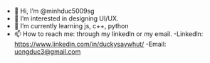 - 👋 Hi, I’m @minhduc5009sg
- 👀 I’m interested in designing UI/UX.
- 🌱 I’m currently learning js, c++, python
- 📫 How to reach me: through my linkedln or my email.
-Linkedln: https://www.linkedin.com/in/duckysaywhut/
-Email: uongduc3@gmail.com



